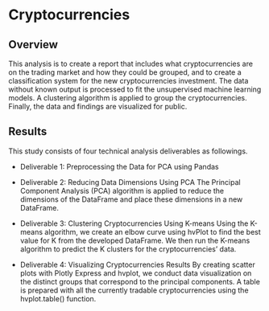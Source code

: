 # Cryptocurrencies

## Overview
This analysis is to create a report that includes what cryptocurrencies are on the trading market and how they could be grouped, and to create a classification system for the new cryptocurrencies investment. The data without known output is processed to fit the unsupervised machine learning models. A clustering algorithm is applied to group the cryptocurrencies. Finally, the data and findings are visualized for public.

## Results
This study consists of four technical analysis deliverables as followings.

- Deliverable 1: Preprocessing the Data for PCA using Pandas

- Deliverable 2: Reducing Data Dimensions Using PCA
The Principal Component Analysis (PCA) algorithm is applied to reduce the dimensions of the DataFrame and place these dimensions in a new DataFrame.

- Deliverable 3: Clustering Cryptocurrencies Using K-means
Using the K-means algorithm, we create an elbow curve using hvPlot to find the best value for K from the developed DataFrame. We then run the K-means algorithm to predict the K clusters for the cryptocurrencies’ data.

- Deliverable 4: Visualizing Cryptocurrencies Results
By creating scatter plots with Plotly Express and hvplot, we conduct data visualization on the distinct groups that correspond to the principal components. A table is prepared with all the currently tradable cryptocurrencies using the hvplot.table() function.




